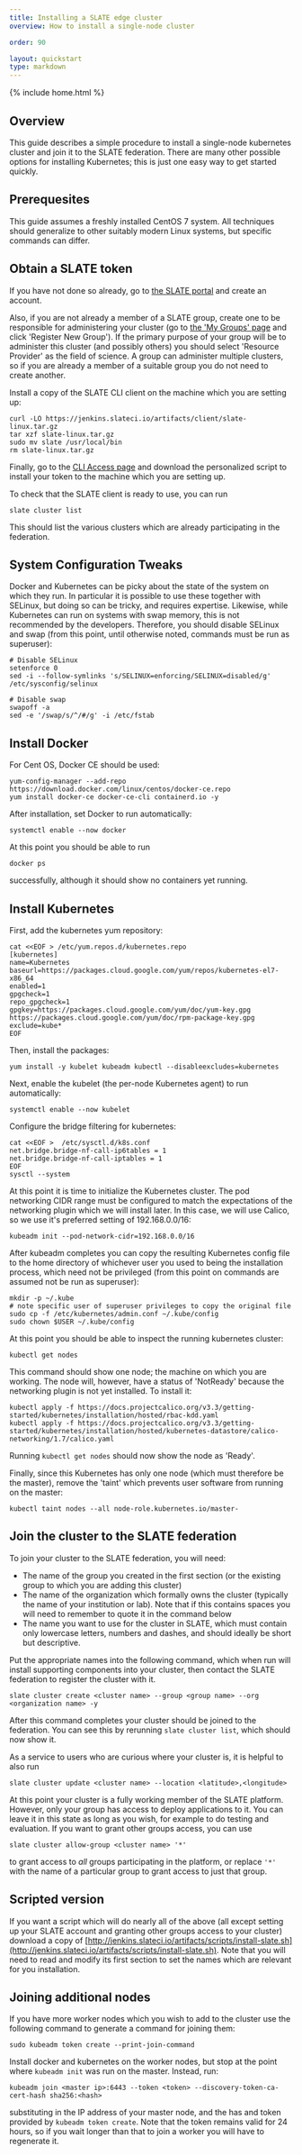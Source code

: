 ```yaml
---
title: Installing a SLATE edge cluster
overview: How to install a single-node cluster

order: 90

layout: quickstart
type: markdown
---
```

{% include home.html %}

## Overview

This guide describes a simple procedure to install a single-node kubernetes cluster and join it to the SLATE federation. There are many other possible options for installing Kubernetes; this is just one easy way to get started quickly. 

## Prerequesites

This guide assumes a freshly installed CentOS 7 system. All techniques should generalize to other suitably modern Linux systems, but specific commands can differ. 

## Obtain a SLATE token

If you have not done so already, go to [the SLATE portal](https://portal.slateci.io/) and create an account. 

Also, if you are not already a member of a SLATE group, create one to be responsible for administering your cluster (go to [the 'My Groups' page](https://portal.slateci.io/groups) and click 'Register New Group'). If the primary purpose of your group will be to administer this cluster (and possibly others) you should select 'Resource Provider' as the field of science. A group can administer multiple clusters, so if you are already a member of a suitable group you do not need to create another. 

Install a copy of the SLATE CLI client on the machine which you are setting up:

	curl -LO https://jenkins.slateci.io/artifacts/client/slate-linux.tar.gz
	tar xzf slate-linux.tar.gz
	sudo mv slate /usr/local/bin
	rm slate-linux.tar.gz

Finally, go to the [CLI Access page](https://portal.slateci.io/cli) and download the personalized script to install your token to the machine which you are setting up. 

To check that the SLATE client is ready to use, you can run

	slate cluster list

This should list the various clusters which are already participating in the federation. 

## System Configuration Tweaks

Docker and Kubernetes can be picky about the state of the system on which they run. In particular it is possible to use these together with SELinux, but doing so can be tricky, and requires expertise. Likewise, while Kubernetes can run on systems with swap memory, this is not recommended by the developers. Therefore, you should disable SELinux and swap (from this point, until otherwise noted, commands must be run as superuser):

	# Disable SELinux
	setenforce 0
	sed -i --follow-symlinks 's/SELINUX=enforcing/SELINUX=disabled/g' /etc/sysconfig/selinux
	
	# Disable swap
	swapoff -a
	sed -e '/swap/s/^/#/g' -i /etc/fstab
	
## Install Docker

For Cent OS, Docker CE should be used:

	yum-config-manager --add-repo https://download.docker.com/linux/centos/docker-ce.repo
	yum install docker-ce docker-ce-cli containerd.io -y

After installation, set Docker to run automatically:

	systemctl enable --now docker
	
At this point you should be able to run

	docker ps
	
successfully, although it should show no containers yet running. 
	
## Install Kubernetes

First, add the kubernetes yum repository:

	cat <<EOF > /etc/yum.repos.d/kubernetes.repo
	[kubernetes]
	name=Kubernetes
	baseurl=https://packages.cloud.google.com/yum/repos/kubernetes-el7-x86_64
	enabled=1
	gpgcheck=1
	repo_gpgcheck=1
	gpgkey=https://packages.cloud.google.com/yum/doc/yum-key.gpg	 https://packages.cloud.google.com/yum/doc/rpm-package-key.gpg
	exclude=kube*
	EOF

Then, install the packages:

	yum install -y kubelet kubeadm kubectl --disableexcludes=kubernetes

Next, enable the kubelet (the per-node Kubernetes agent) to run automatically:

	systemctl enable --now kubelet

Configure the bridge filtering for kubernetes:

	cat <<EOF >  /etc/sysctl.d/k8s.conf
	net.bridge.bridge-nf-call-ip6tables = 1
	net.bridge.bridge-nf-call-iptables = 1
	EOF
	sysctl --system

At this point it is time to initialize the Kubernetes cluster. The pod networking CIDR range must be configured to match the expectations of the networking plugin which we will install later. In this case, we will use Calico, so we use it's preferred setting of 192.168.0.0/16:

	kubeadm init --pod-network-cidr=192.168.0.0/16

After kubeadm completes you can copy the resulting Kubernetes config file to the home directory of whichever user you used to being the installation process, which need not be privileged (from this point on commands are assumed not be run as superuser):

	mkdir -p ~/.kube
	# note specific user of superuser privileges to copy the original file
	sudo cp -f /etc/kubernetes/admin.conf ~/.kube/config
	sudo chown $USER ~/.kube/config

At this point you should be able to inspect the running kubernetes cluster:

	kubectl get nodes

This command should show one node; the machine on which you are working. The node will, however, have a status of 'NotReady' because the networking plugin is not yet installed. To install it:

	kubectl apply -f https://docs.projectcalico.org/v3.3/getting-started/kubernetes/installation/hosted/rbac-kdd.yaml
	kubectl apply -f https://docs.projectcalico.org/v3.3/getting-started/kubernetes/installation/hosted/kubernetes-datastore/calico-networking/1.7/calico.yaml
	
Running `kubectl get nodes` should now show the node as 'Ready'. 
	
Finally, since this Kubernetes has only one node (which must therefore be the master), remove the 'taint' which prevents user software from running on the master:

	kubectl taint nodes --all node-role.kubernetes.io/master-

## Join the cluster to the SLATE federation

To join your cluster to the SLATE federation, you will need:

- The name of the group you created in the first section (or the existing group to which you are adding this cluster)
- The name of the organization which formally owns the cluster (typically the name of your institution or lab). Note that if this contains spaces you will need to remember to quote it in the command below
- The name you want to use for the cluster in SLATE, which must contain only lowercase letters, numbers and dashes, and should ideally be short but descriptive. 

Put the appropriate names into the following command, which when run will install supporting components into your cluster, then contact the SLATE federation to register the cluster with it. 

	slate cluster create <cluster name> --group <group name> --org <organization name> -y
	
After this command completes your cluster should be joined to the federation. You can see this by rerunning `slate cluster list`, which should now show it. 

As a service to users who are curious where your cluster is, it is helpful to also run

	slate cluster update <cluster name> --location <latitude>,<longitude>

At this point your cluster is a fully working member of the SLATE platform. However, only your group has access to deploy applications to it. You can leave it in this state as long as you wish, for example to do testing and evaluation. If you want to grant other groups access, you can use

	slate cluster allow-group <cluster name> '*'

to grant access to _all_ groups participating in the platform, or replace `'*'` with the name of a particular group to grant access to just that group. 

## Scripted version

If you want a script which will do nearly all of the above (all except setting up your SLATE account and granting other groups access to your cluster) download a copy of [http://jenkins.slateci.io/artifacts/scripts/install-slate.sh](http://jenkins.slateci.io/artifacts/scripts/install-slate.sh). Note that you will need to read and modify its first section to set the names which are relevant for you installation. 

## Joining additional nodes

If you have more worker nodes which you wish to add to the cluster use the following command to generate a command for joining them:

	sudo kubeadm token create --print-join-command

Install docker and kubernetes on the worker nodes, but stop at the point where `kubeadm init` was run on the master. Instead, run:

	kubeadm join <master ip>:6443 --token <token> --discovery-token-ca-cert-hash sha256:<hash>
	
substituting in the IP address of your master node, and the has and token provided by `kubeadm token create`. Note that the token remains valid for 24 hours, so if you wait longer than that to join a worker you will have to regenerate it. 